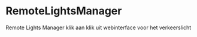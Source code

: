 RemoteLightsManager
===================

Remote Lights Manager klik aan klik uit webinterface voor het verkeerslicht
